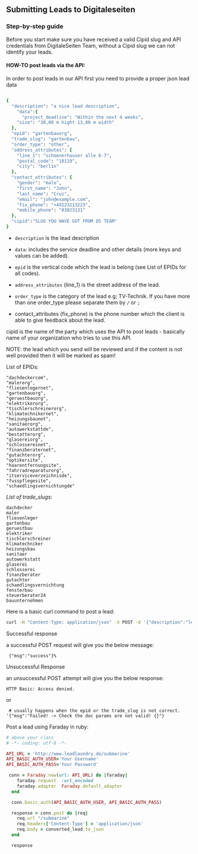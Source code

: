 ## Submitting Leads to Digitaleseiten

### Step-by-step guide

Before you start make sure you have received a valid Cipid slug and API credentials from DigitaleSeiten Team, without a Cipid slug we can not identify your leads.


 

#### HOW-TO post leads via the API:
In order to post leads in our API first you need to provide a proper json lead data

```ruby

{
  "description": "a nice lead description", 
    "data":{
      "project_deadline": "Within the next 4 weeks", 
    "size": "30,00 m hight 13,00 m width"
  },
  "epid": "gartenbauorg", 
  "trade_slug": "gartenbau", 
  "order_type": "other", 
  "address_attributes": {
    "line_1": "schoenerhauser alle 6-7",
    "postal_code": "10119",
    "city": "berlin"
  },
  "contact_attributes": {
    "gender": "male",
    "first_name": "John",
    "last_name": "Cruz",
    "email": "john@example.com",
    "fix_phone": "+49123213223",
    "mobile_phone": "03023131"
  },
  "cipid":"SLUG YOU HAVE GOT FROM DS TEAM"
}
```

- `description` is the lead description

- `data`: includes the service deadline and other details (more keys and values can be added).

- `epid` is the vertical code which the lead is belong (see List of EPIDs for all codes).

- `address_attributes` (line_1) is the street address of the lead.

- `order_type` is the category of the lead e.g; TV-Technik. If you have more than one order_type please separate them by `/` or `;`

- contact_attributes (fix_phone) is the phone number which the client is able to give feedback about the lead.

cipid is the name of the party which uses the API to post leads - basically name of your organization who tries to use this API.

NOTE: the lead which you send will be reviewed and if the content is not well provided then it will be marked as spam!



List of EPIDs:

```
"dachdeckercom",
"malerorg",
"fliesenlegernet",
"gartenbauorg",
"geruestbauorg",
"elektrikerorg",
"tischlerschreinerorg",
"klimatechnikernet",
"heizungsbaunet",
"sanitaerorg",
"autowerkstattde",
"bestatterorg",
"glasereiorg",
"schlossereinet",
"finanzberaternet",
"gutachterorg",
"optikersite",
"haarentfernungsite",
"fahrradreparaturorg",
"itserviceverzeichnisde",
"fusspflegesite",
"schaedlingsvernichtungde"

```

*List of trade_slugs:*
```
dachdecker
maler
fliesenleger
gartenbau
geruestbau
elektriker
tischlerschreiner
klimatechniker
heizungsbau
sanitaer
autowerkstatt
glaserei
schlosserei
finanzberater
gutachter
schaedlingsvernichtung
fensterbau
steuerberater24
bauunternehmen
```

Here is a basic curl command to post a lead:

```bash
curl -H "Content-Type: application/json" -X POST -d '{"description":"lead description/comment", "trade_slug": "maler", "data":{"project_deadline": "In den nächsten 4 Wochen", "project_surface": "150", "project_height": "220", "project_place": "Aussenwand", "order_type": "other"}, "order_type":"other","address_attributes":{"line_1":"schoenerhauser alle 6-7","postal_code":"10119","city":"berlin"},"epid":"malerorg","contact_attributes":{"gender":"male","first_name":"John6","last_name":"Cruz4","email":"john@example.com","fix_phone":"030234131","mobile_phone":"+49123213223"},"cipid":SLUG YOU HAVE GOT FROM DS TEAM"}' http://user:password@staging.leadlaundry.de/submarine
```

Successful response

a successful POST request will give you the below message:

```
 {"msg":"success"}%
 ```

Unsuccessful Response

an unsuccessful POST attempt will give you the below response:

```
HTTP Basic: Access denied.
```
or
```
 # usually happens when the epid or the trade_slug is not correct.
'{"msg":"Failed! -> Check the doc params are not valid! {}"}
```



Post a lead using Faraday in ruby:

```ruby
# above your class
# -*- coding: utf-8 -*-

API_URL = 'http://www.leadlaundry.de/submarine'
API_BASIC_AUTH_USER='Your Username'
API_BASIC_AUTH_PASS='Your Password'

 conn = Faraday.new(url: API_URL) do |faraday|
    faraday.request  :url_encoded
    faraday.adapter  Faraday.default_adapter
  end

  conn.basic_auth(API_BASIC_AUTH_USER, API_BASIC_AUTH_PASS)

  response = conn.post do |req|
    req.url "/submarine"
    req.headers['Content-Type'] = 'application/json'
    req.body = converted_lead.to_json
  end

  response

```
